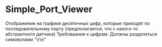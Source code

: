# Simple_Port_Viewer
Отображение на графике десятичных цифр, которые приходят по последовательному порту (предполагается, что с какого-то абстрактного датчика)
Требоваания к цифрам: Должны разделяться симоволами "\r\n"
